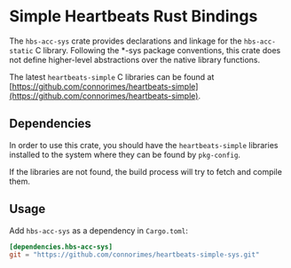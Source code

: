 # Simple Heartbeats Rust Bindings

The `hbs-acc-sys` crate provides declarations and linkage for the
`hbs-acc-static` C library.
Following the *-sys package conventions, this crate does not define
higher-level abstractions over the native library functions.

The latest `heartbeats-simple` C libraries can be found at
[https://github.com/connorimes/heartbeats-simple](https://github.com/connorimes/heartbeats-simple).

## Dependencies

In order to use this crate, you should have the `heartbeats-simple` libraries
installed to the system where they can be found by `pkg-config`.

If the libraries are not found, the build process will try to fetch and
compile them.

## Usage
Add `hbs-acc-sys` as a dependency in `Cargo.toml`:

```toml
[dependencies.hbs-acc-sys]
git = "https://github.com/connorimes/heartbeats-simple-sys.git"
```
